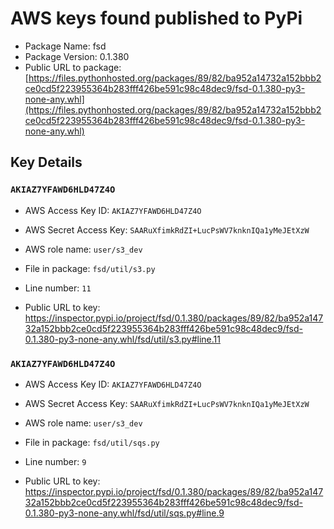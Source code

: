 # AWS keys found published to PyPi

* Package Name: fsd
* Package Version: 0.1.380
* Public URL to package: [https://files.pythonhosted.org/packages/89/82/ba952a14732a152bbb2ce0cd5f223955364b283fff426be591c98c48dec9/fsd-0.1.380-py3-none-any.whl](https://files.pythonhosted.org/packages/89/82/ba952a14732a152bbb2ce0cd5f223955364b283fff426be591c98c48dec9/fsd-0.1.380-py3-none-any.whl)

## Key Details

### `AKIAZ7YFAWD6HLD47Z4O`

* AWS Access Key ID: `AKIAZ7YFAWD6HLD47Z4O`
* AWS Secret Access Key: `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` 
* AWS role name: `user/s3_dev`
* File in package: `fsd/util/s3.py`
* Line number: `11`

* Public URL to key: https://inspector.pypi.io/project/fsd/0.1.380/packages/89/82/ba952a14732a152bbb2ce0cd5f223955364b283fff426be591c98c48dec9/fsd-0.1.380-py3-none-any.whl/fsd/util/s3.py#line.11



### `AKIAZ7YFAWD6HLD47Z4O`

* AWS Access Key ID: `AKIAZ7YFAWD6HLD47Z4O`
* AWS Secret Access Key: `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` 
* AWS role name: `user/s3_dev`
* File in package: `fsd/util/sqs.py`
* Line number: `9`

* Public URL to key: https://inspector.pypi.io/project/fsd/0.1.380/packages/89/82/ba952a14732a152bbb2ce0cd5f223955364b283fff426be591c98c48dec9/fsd-0.1.380-py3-none-any.whl/fsd/util/sqs.py#line.9


